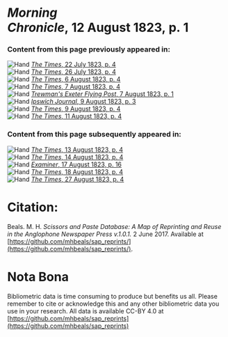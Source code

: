 # *Morning Chronicle*, 12 August 1823, p. 1  
  
### Content from this page previously appeared in:  
![Hand](http://scissorsandpaste.net/wp-content/uploads/2017/06/smallhandpointer.png) [*The Times*, 22 July 1823, p. 4](https://mhbeals.github.io/sap_html/The-Times/The-Times-22-July-1823-p-4)  
![Hand](http://scissorsandpaste.net/wp-content/uploads/2017/06/smallhandpointer.png) [*The Times*, 26 July 1823, p. 4](https://mhbeals.github.io/sap_html/The-Times/The-Times-26-July-1823-p-4)  
![Hand](http://scissorsandpaste.net/wp-content/uploads/2017/06/smallhandpointer.png) [*The Times*, 6 August 1823, p. 4](https://mhbeals.github.io/sap_html/The-Times/The-Times-6-August-1823-p-4)  
![Hand](http://scissorsandpaste.net/wp-content/uploads/2017/06/smallhandpointer.png) [*The Times*, 7 August 1823, p. 4](https://mhbeals.github.io/sap_html/The-Times/The-Times-7-August-1823-p-4)  
![Hand](http://scissorsandpaste.net/wp-content/uploads/2017/06/smallhandpointer.png) [*Trewman's Exeter Flying Post*, 7 August 1823, p. 1](https://mhbeals.github.io/sap_html/Trewman's-Exeter-Flying-Post/Trewman's-Exeter-Flying-Post-7-August-1823-p-1)  
![Hand](http://scissorsandpaste.net/wp-content/uploads/2017/06/smallhandpointer.png) [*Ipswich Journal*, 9 August 1823, p. 3](https://mhbeals.github.io/sap_html/Ipswich-Journal/Ipswich-Journal-9-August-1823-p-3)  
![Hand](http://scissorsandpaste.net/wp-content/uploads/2017/06/smallhandpointer.png) [*The Times*, 9 August 1823, p. 4](https://mhbeals.github.io/sap_html/The-Times/The-Times-9-August-1823-p-4)  
![Hand](http://scissorsandpaste.net/wp-content/uploads/2017/06/smallhandpointer.png) [*The Times*, 11 August 1823, p. 4](https://mhbeals.github.io/sap_html/The-Times/The-Times-11-August-1823-p-4)  
  
### Content from this page subsequently appeared in:  
![Hand](http://scissorsandpaste.net/wp-content/uploads/2017/06/smallhandpointer.png) [*The Times*, 13 August 1823, p. 4](https://mhbeals.github.io/sap_html/The-Times/The-Times-13-August-1823-p-4)  
![Hand](http://scissorsandpaste.net/wp-content/uploads/2017/06/smallhandpointer.png) [*The Times*, 14 August 1823, p. 4](https://mhbeals.github.io/sap_html/The-Times/The-Times-14-August-1823-p-4)  
![Hand](http://scissorsandpaste.net/wp-content/uploads/2017/06/smallhandpointer.png) [*Examiner*, 17 August 1823, p. 16](https://mhbeals.github.io/sap_html/Examiner/Examiner-17-August-1823-p-16)  
![Hand](http://scissorsandpaste.net/wp-content/uploads/2017/06/smallhandpointer.png) [*The Times*, 18 August 1823, p. 4](https://mhbeals.github.io/sap_html/The-Times/The-Times-18-August-1823-p-4)  
![Hand](http://scissorsandpaste.net/wp-content/uploads/2017/06/smallhandpointer.png) [*The Times*, 27 August 1823, p. 4](https://mhbeals.github.io/sap_html/The-Times/The-Times-27-August-1823-p-4)  


# Citation: 

Beals. M. H. *Scissors and Paste Database: A Map of Reprinting and Reuse in the Anglophone Newspaper Press v.1.0.1.* 2 June 2017. Available at [https://github.com/mhbeals/sap_reprints/](https://github.com/mhbeals/sap_reprints/). 

# Nota Bona

Bibliometric data is time consuming to produce but benefits us all. Please remember to cite or acknowledge this and any other bibliometric data you use in your research. All data is available CC-BY 4.0 at [https://github.com/mhbeals/sap_reprints](https://github.com/mhbeals/sap_reprints)